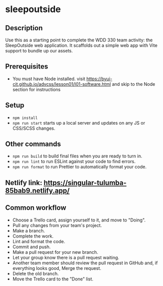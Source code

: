# sleepoutside

## Description

Use this as a starting point to complete the WDD 330 team activity: the SleepOutside web application. It scaffolds out a simple web app with Vite support to bundle up our assets.

## Prerequisites

- You must have Node installed. visit https://byui-cit.github.io/advcss/lesson01/l01-software.html and skip to the Node section for instructions

## Setup

- `npm install`
- `npm run start` starts up a local server and updates on any JS or CSS/SCSS changes.

## Other commands

- `npm run build` to build final files when you are ready to turn in.
- `npm run lint` to run ESLint against your code to find errors.
- `npm run format` to run Prettier to automatically format your code.

## Netlify link: https://singular-tulumba-85bab9.netlify.app/

## Common workflow
- Choose a Trello card, assign yourself to it, and move to "Doing".
- Pull any changes from your team's project.
- Make a branch.
- Complete the work.
- Lint and format the code.
- Commit and push.
- Make a pull request for your new branch.
- Let your group know there is a pull request waiting.
- Another team member should review the pull request in GitHub and, if everything looks good, Merge the request.
- Delete the old branch.
- Move the Trello card to the "Done" list.